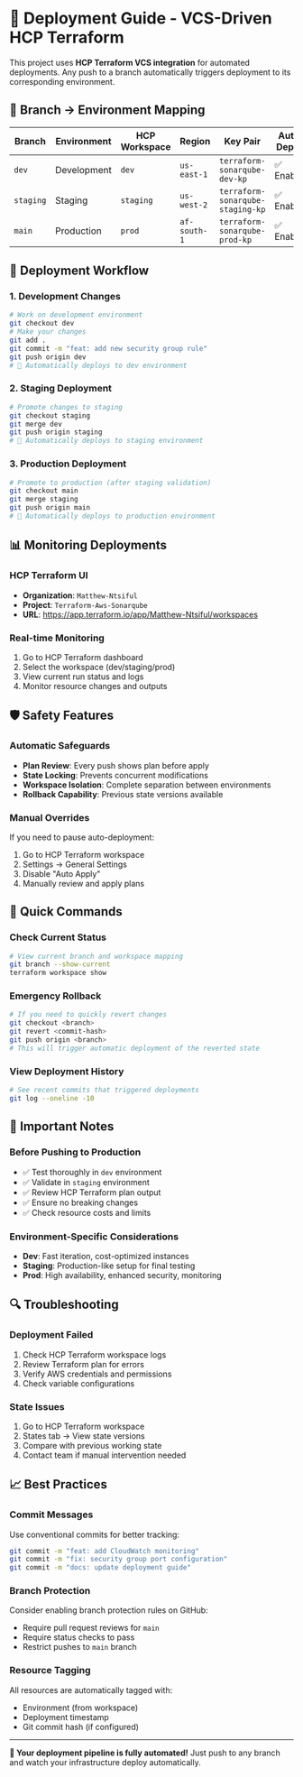 # 🚀 Deployment Guide - VCS-Driven HCP Terraform

This project uses **HCP Terraform VCS integration** for automated deployments. Any push to a branch automatically triggers deployment to its corresponding environment.

## 🌿 Branch → Environment Mapping

| Branch | Environment | HCP Workspace | Region | Key Pair | Auto-Deploy |
|--------|-------------|---------------|--------|----------|-------------|
| `dev` | Development | `dev` | `us-east-1` | `terraform-sonarqube-dev-kp` | ✅ Enabled |
| `staging` | Staging | `staging` | `us-west-2` | `terraform-sonarqube-staging-kp` | ✅ Enabled |
| `main` | Production | `prod` | `af-south-1` | `terraform-sonarqube-prod-kp` | ✅ Enabled |

## 🔄 Deployment Workflow

### 1. Development Changes
```bash
# Work on development environment
git checkout dev
# Make your changes
git add .
git commit -m "feat: add new security group rule"
git push origin dev
# 🚀 Automatically deploys to dev environment
```

### 2. Staging Deployment
```bash
# Promote changes to staging
git checkout staging
git merge dev
git push origin staging
# 🚀 Automatically deploys to staging environment
```

### 3. Production Deployment
```bash
# Promote to production (after staging validation)
git checkout main
git merge staging
git push origin main
# 🚀 Automatically deploys to production environment
```

## 📊 Monitoring Deployments

### HCP Terraform UI
- **Organization**: `Matthew-Ntsiful`
- **Project**: `Terraform-Aws-Sonarqube`
- **URL**: https://app.terraform.io/app/Matthew-Ntsiful/workspaces

### Real-time Monitoring
1. Go to HCP Terraform dashboard
2. Select the workspace (dev/staging/prod)
3. View current run status and logs
4. Monitor resource changes and outputs

## 🛡️ Safety Features

### Automatic Safeguards
- **Plan Review**: Every push shows plan before apply
- **State Locking**: Prevents concurrent modifications
- **Workspace Isolation**: Complete separation between environments
- **Rollback Capability**: Previous state versions available

### Manual Overrides
If you need to pause auto-deployment:
1. Go to HCP Terraform workspace
2. Settings → General Settings
3. Disable "Auto Apply"
4. Manually review and apply plans

## 🔧 Quick Commands

### Check Current Status
```bash
# View current branch and workspace mapping
git branch --show-current
terraform workspace show
```

### Emergency Rollback
```bash
# If you need to quickly revert changes
git checkout <branch>
git revert <commit-hash>
git push origin <branch>
# This will trigger automatic deployment of the reverted state
```

### View Deployment History
```bash
# See recent commits that triggered deployments
git log --oneline -10
```

## 🚨 Important Notes

### Before Pushing to Production
- ✅ Test thoroughly in `dev` environment
- ✅ Validate in `staging` environment
- ✅ Review HCP Terraform plan output
- ✅ Ensure no breaking changes
- ✅ Check resource costs and limits

### Environment-Specific Considerations
- **Dev**: Fast iteration, cost-optimized instances
- **Staging**: Production-like setup for final testing
- **Prod**: High availability, enhanced security, monitoring

## 🔍 Troubleshooting

### Deployment Failed
1. Check HCP Terraform workspace logs
2. Review Terraform plan for errors
3. Verify AWS credentials and permissions
4. Check variable configurations

### State Issues
1. Go to HCP Terraform workspace
2. States tab → View state versions
3. Compare with previous working state
4. Contact team if manual intervention needed

## 📈 Best Practices

### Commit Messages
Use conventional commits for better tracking:
```bash
git commit -m "feat: add CloudWatch monitoring"
git commit -m "fix: security group port configuration"
git commit -m "docs: update deployment guide"
```

### Branch Protection
Consider enabling branch protection rules on GitHub:
- Require pull request reviews for `main`
- Require status checks to pass
- Restrict pushes to `main` branch

### Resource Tagging
All resources are automatically tagged with:
- Environment (from workspace)
- Deployment timestamp
- Git commit hash (if configured)

---

**🎉 Your deployment pipeline is fully automated!**
Just push to any branch and watch your infrastructure deploy automatically.

